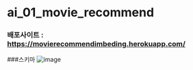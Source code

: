 # ai_01_movie_recommend
### 배포사이트 : https://movierecommendimbeding.herokuapp.com/

###스키마
![image](https://user-images.githubusercontent.com/73736988/112962510-6a96ab80-9181-11eb-9f2d-e4449277a223.png)
